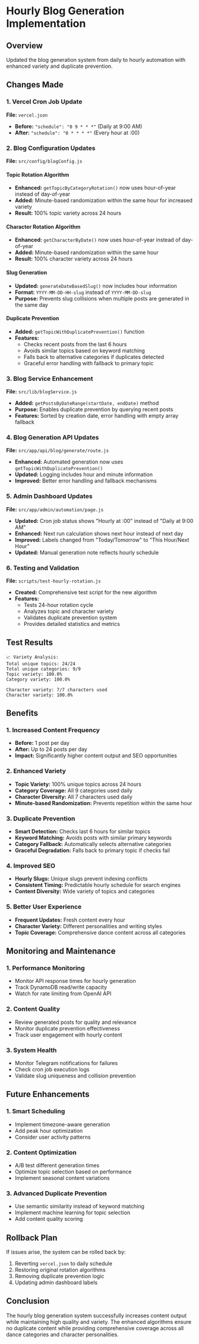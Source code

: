 # Hourly Blog Generation Implementation

## Overview
Updated the blog generation system from daily to hourly automation with enhanced variety and duplicate prevention.

## Changes Made

### 1. Vercel Cron Job Update
**File:** `vercel.json`
- **Before:** `"schedule": "0 9 * * *"` (Daily at 9:00 AM)
- **After:** `"schedule": "0 * * * *"` (Every hour at :00)

### 2. Blog Configuration Updates
**File:** `src/config/blogConfig.js`

#### Topic Rotation Algorithm
- **Enhanced:** `getTopicByCategoryRotation()` now uses hour-of-year instead of day-of-year
- **Added:** Minute-based randomization within the same hour for increased variety
- **Result:** 100% topic variety across 24 hours

#### Character Rotation Algorithm  
- **Enhanced:** `getCharacterByDate()` now uses hour-of-year instead of day-of-year
- **Added:** Minute-based randomization within the same hour
- **Result:** 100% character variety across 24 hours

#### Slug Generation
- **Updated:** `generateDateBasedSlug()` now includes hour information
- **Format:** `YYYY-MM-DD-HH-slug` instead of `YYYY-MM-DD-slug`
- **Purpose:** Prevents slug collisions when multiple posts are generated in the same day

#### Duplicate Prevention
- **Added:** `getTopicWithDuplicatePrevention()` function
- **Features:**
  - Checks recent posts from the last 6 hours
  - Avoids similar topics based on keyword matching
  - Falls back to alternative categories if duplicates detected
  - Graceful error handling with fallback to primary topic

### 3. Blog Service Enhancement
**File:** `src/lib/blogService.js`
- **Added:** `getPostsByDateRange(startDate, endDate)` method
- **Purpose:** Enables duplicate prevention by querying recent posts
- **Features:** Sorted by creation date, error handling with empty array fallback

### 4. Blog Generation API Updates
**File:** `src/app/api/blog/generate/route.js`
- **Enhanced:** Automated generation now uses `getTopicWithDuplicatePrevention()`
- **Updated:** Logging includes hour and minute information
- **Improved:** Better error handling and fallback mechanisms

### 5. Admin Dashboard Updates
**File:** `src/app/admin/automation/page.js`
- **Updated:** Cron job status shows "Hourly at :00" instead of "Daily at 9:00 AM"
- **Enhanced:** Next run calculation shows next hour instead of next day
- **Improved:** Labels changed from "Today/Tomorrow" to "This Hour/Next Hour"
- **Updated:** Manual generation note reflects hourly schedule

### 6. Testing and Validation
**File:** `scripts/test-hourly-rotation.js`
- **Created:** Comprehensive test script for the new algorithm
- **Features:**
  - Tests 24-hour rotation cycle
  - Analyzes topic and character variety
  - Validates duplicate prevention system
  - Provides detailed statistics and metrics

## Test Results
```
📈 Variety Analysis:
Total unique topics: 24/24
Total unique categories: 9/9
Topic variety: 100.0%
Category variety: 100.0%

Character variety: 7/7 characters used
Character variety: 100.0%
```

## Benefits

### 1. Increased Content Frequency
- **Before:** 1 post per day
- **After:** Up to 24 posts per day
- **Impact:** Significantly higher content output and SEO opportunities

### 2. Enhanced Variety
- **Topic Variety:** 100% unique topics across 24 hours
- **Category Coverage:** All 9 categories used daily
- **Character Diversity:** All 7 characters used daily
- **Minute-based Randomization:** Prevents repetition within the same hour

### 3. Duplicate Prevention
- **Smart Detection:** Checks last 6 hours for similar topics
- **Keyword Matching:** Avoids posts with similar primary keywords
- **Category Fallback:** Automatically selects alternative categories
- **Graceful Degradation:** Falls back to primary topic if checks fail

### 4. Improved SEO
- **Hourly Slugs:** Unique slugs prevent indexing conflicts
- **Consistent Timing:** Predictable hourly schedule for search engines
- **Content Diversity:** Wide variety of topics and categories

### 5. Better User Experience
- **Frequent Updates:** Fresh content every hour
- **Character Variety:** Different personalities and writing styles
- **Topic Coverage:** Comprehensive dance content across all categories

## Monitoring and Maintenance

### 1. Performance Monitoring
- Monitor API response times for hourly generation
- Track DynamoDB read/write capacity
- Watch for rate limiting from OpenAI API

### 2. Content Quality
- Review generated posts for quality and relevance
- Monitor duplicate prevention effectiveness
- Track user engagement with hourly content

### 3. System Health
- Monitor Telegram notifications for failures
- Check cron job execution logs
- Validate slug uniqueness and collision prevention

## Future Enhancements

### 1. Smart Scheduling
- Implement timezone-aware generation
- Add peak hour optimization
- Consider user activity patterns

### 2. Content Optimization
- A/B test different generation times
- Optimize topic selection based on performance
- Implement seasonal content variations

### 3. Advanced Duplicate Prevention
- Use semantic similarity instead of keyword matching
- Implement machine learning for topic selection
- Add content quality scoring

## Rollback Plan
If issues arise, the system can be rolled back by:
1. Reverting `vercel.json` to daily schedule
2. Restoring original rotation algorithms
3. Removing duplicate prevention logic
4. Updating admin dashboard labels

## Conclusion
The hourly blog generation system successfully increases content output while maintaining high quality and variety. The enhanced algorithms ensure no duplicate content while providing comprehensive coverage across all dance categories and character personalities.
